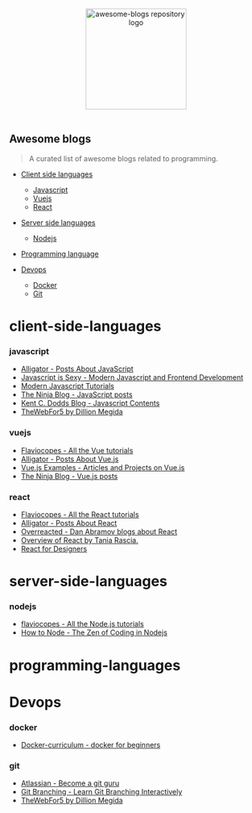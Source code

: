 <p align="center">
  <br>
  <img width="200" src="./logo.svg" alt="awesome-blogs repository logo">
  <br>
  <br>
</p>

## Awesome blogs
> A curated list of awesome blogs related to programming.

- [Client side languages](#client-side-languages)
  - [Javascript](#javascript)
  - [Vuejs](#vuejs)
  - [React](#react)

- [Server side languages](#server-side-languages)
  - [Nodejs](#nodejs)

- [Programming language](#programming-languages)

- [Devops](#devops)
  - [Docker](#docker)
  - [Git](#git)

# client-side-languages

### javascript
- [Alligator - Posts About JavaScript](https://alligator.io/js/)
- [Javascript is Sexy - Modern Javascript and Frontend Development](https://javascriptissexy.com/)
- [Modern Javascript Tutorials](https://javascript.info/)
- [The Ninja Blog - JavaScript posts](https://theninja.codes/tag/javascript/)
- [Kent C. Dodds Blog - Javascript Contents](https://kentcdodds.com/blog/)
- [TheWebFor5 by Dillion Megida](https://thewebfor5.com/tags/javascript)
### vuejs

- [Flaviocopes - All the Vue tutorials](https://flaviocopes.com/tags/vue/)
- [Alligator - Posts About Vue.js](https://alligator.io/vuejs/)
- [Vue.js Examples - Articles and Projects on Vue.js](https://vuejsexamples.com/)
- [The Ninja Blog - Vue.js posts](https://theninja.codes/tag/vue/)

### react

- [Flaviocopes - All the React tutorials](https://flaviocopes.com/tags/react/)
- [Alligator - Posts About React](https://alligator.io/react/)
- [Overreacted - Dan Abramov blogs about React](https://overreacted.io/)
- [Overview of React by Tania Rascia.](https://www.taniarascia.com/getting-started-with-react/)
- [React for Designers](https://reactfordesigners.com/)
# server-side-languages

### nodejs
- [flaviocopes - All the Node.js tutorials](https://flaviocopes.com/tags/node/)
- [How to Node - The Zen of Coding in Nodejs](http://howtonode.org/)

# programming-languages

# Devops

### docker
- [Docker-curriculum - docker for beginners](https://docker-curriculum.com/)

### git
- [Atlassian - Become a git guru](https://www.atlassian.com/git/tutorials)
- [Git Branching - Learn Git Branching Interactively](https://learngitbranching.js.org/)
- [TheWebFor5 by Dillion Megida](https://thewebfor5.com/tags/git)